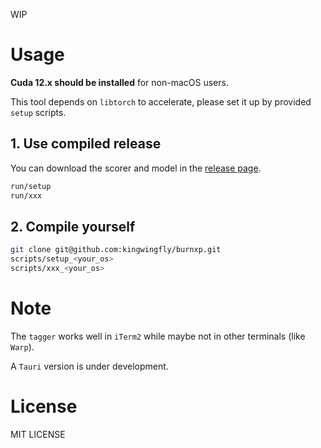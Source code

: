 WIP

# Usage

**Cuda 12.x should be installed** for non-macOS users.

This tool depends on `libtorch` to accelerate, please set it up by provided `setup` scripts.

## 1. Use compiled release

You can download the scorer and model in the [release page](https://github.com/kingwingfly/burnxp/releases).

```sh
run/setup
run/xxx
```

## 2. Compile yourself

```sh
git clone git@github.com:kingwingfly/burnxp.git
scripts/setup_<your_os>
scripts/xxx_<your_os>
```

# Note

The `tagger` works well in `iTerm2` while maybe not in other terminals (like `Warp`).

A `Tauri` version is under development.

# License

MIT LICENSE
